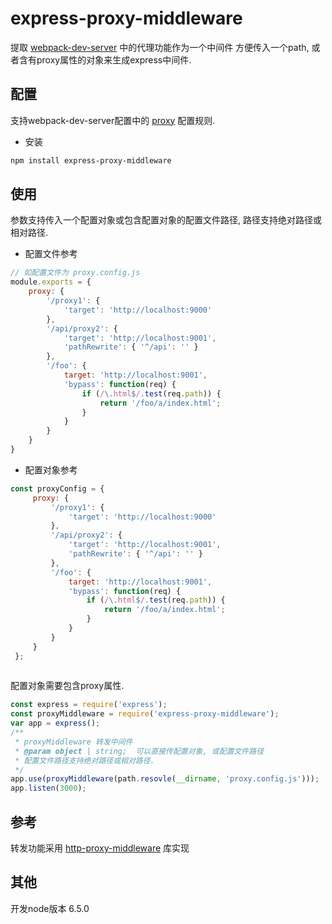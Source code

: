 # express-proxy-middleware

提取 [webpack-dev-server](https://github.com/webpack/webpack-dev-server) 中的代理功能作为一个中间件
方便传入一个path, 或者含有proxy属性的对象来生成express中间件.

## 配置

支持webpack-dev-server配置中的 [proxy](https://webpack.js.org/configuration/dev-server/#devserver-proxy) 配置规则.

- 安装

```bash
npm install express-proxy-middleware
```

## 使用

参数支持传入一个配置对象或包含配置对象的配置文件路径, 路径支持绝对路径或相对路径.

- 配置文件参考 

```javascript
// 如配置文件为 proxy.config.js
module.exports = {
    proxy: {
        '/proxy1': {
            'target': 'http://localhost:9000'
        },
        '/api/proxy2': {
            'target': 'http://localhost:9001',
            'pathRewrite': { '^/api': '' }
        },
        '/foo': {
            target: 'http://localhost:9001',
            'bypass': function(req) {
                if (/\.html$/.test(req.path)) {
                    return '/foo/a/index.html';
                }
            }
        }
    }
}

```

- 配置对象参考

```javascript
const proxyConfig = {
     proxy: {
         '/proxy1': {
             'target': 'http://localhost:9000'
         },
         '/api/proxy2': {
             'target': 'http://localhost:9001',
             'pathRewrite': { '^/api': '' }
         },
         '/foo': {
             target: 'http://localhost:9001',
             'bypass': function(req) {
                 if (/\.html$/.test(req.path)) {
                     return '/foo/a/index.html';
                 }
             }
         }
     }
 };
                     
```


配置对象需要包含proxy属性. 

```javascript
const express = require('express');
const proxyMiddleware = require('express-proxy-middleware');
var app = express();
/**
 * proxyMiddleware 转发中间件
 * @param object | string;  可以直接传配置对象, 或配置文件路径
 * 配置文件路径支持绝对路径或相对路径.
 */
app.use(proxyMiddleware(path.resovle(__dirname, 'proxy.config.js')));
app.listen(3000);

```

## 参考

转发功能采用 [http-proxy-middleware](https://github.com/chimurai/http-proxy-middleware) 库实现

## 其他

开发node版本 6.5.0